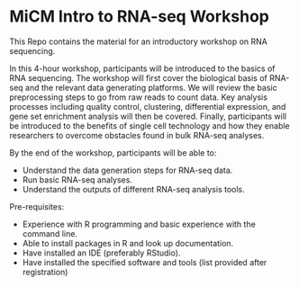 # MiCM Intro to RNA-seq Workshop

This Repo contains the material for an introductory workshop on RNA sequencing.

In this 4-hour workshop, participants will be introduced to the basics of RNA sequencing. The workshop will first cover the biological basis of RNA-seq and the relevant data generating platforms. We will review the basic preprocessing steps to go from raw reads to count data. Key analysis processes including quality control, clustering, differential expression, and gene set enrichment analysis will then be covered. Finally, participants will be introduced to the benefits of single cell technology and how they enable researchers to overcome obstacles found in bulk RNA-seq analyses.
 
By the end of the workshop, participants will be able to:
- Understand the data generation steps for RNA-seq data.
- Run basic RNA-seq analyses.
- Understand the outputs of different RNA-seq analysis tools.
  
Pre-requisites:
- Experience with R programming and basic experience with the command line.
- Able to install packages in R and look up documentation.
- Have installed an IDE (preferably RStudio).
- Have installed the specified software and tools (list provided after registration)
